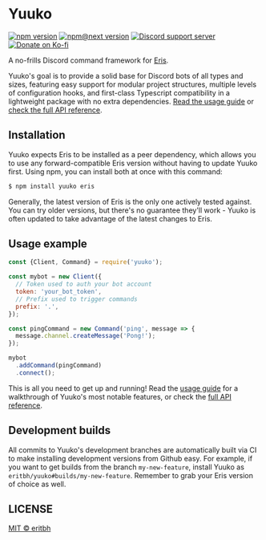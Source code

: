 # Yuuko

[![npm version](https://img.shields.io/npm/v/yuuko.svg)](https://www.npmjs.com/package/yuuko)
[![npm@next version](https://img.shields.io/npm/v/yuuko/next)](https://www.npmjs.com/package/yuuko/v/next)
[![Discord support server](https://img.shields.io/discord/409839835503788033?color=7289DA&label=support%20server&logo=discord&logoColor=fff)](https://discord.gg/a2N2YCx)
[![Donate on Ko-fi](https://img.shields.io/badge/donate-on%20Ko--fi-FF5E5B?logo=ko-fi&logoColor=white)](https://ko-fi.com/eritbh)

A no-frills Discord command framework for [Eris](https://github.com/abalabahaha/eris).

Yuuko's goal is to provide a solid base for Discord bots of all types and sizes, featuring easy support for modular project structures, multiple levels of configuration hooks, and first-class Typescript compatibility in a lightweight package with no extra dependencies. [Read the usage guide][usage] or [check the full API reference][docs].

## Installation

Yuuko expects Eris to be installed as a peer dependency, which allows you to use any forward-compatible Eris version without having to update Yuuko first. Using npm, you can install both at once with this command:

```bash
$ npm install yuuko eris
```

Generally, the latest version of Eris is the only one actively tested against. You can try older versions, but there's no guarantee they'll work - Yuuko is often updated to take advantage of the latest changes to Eris.

## Usage example

```js
const {Client, Command} = require('yuuko');

const mybot = new Client({
  // Token used to auth your bot account
  token: 'your_bot_token',
  // Prefix used to trigger commands
  prefix: '.',
});

const pingCommand = new Command('ping', message => {
  message.channel.createMessage('Pong!');
});

mybot
  .addCommand(pingCommand)
  .connect();
```

This is all you need to get up and running! Read the [usage guide][usage] for a walkthrough of Yuuko's most notable features, or check the [full API reference][docs].

## Development builds

All commits to Yuuko's development branches are automatically built via CI to make installing development versions from Github easy. For example, if you want to get builds from the branch `my-new-feature`, install Yuuko as `eritbh/yuuko#builds/my-new-feature`. Remember to grab your Eris version of choice as well.

## LICENSE

[MIT &copy; eritbh](/LICENSE)

[usage]: https://eritbh.me/yuuko/usage
[docs]: https://eritbh.me/yuuko/docs
